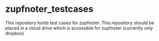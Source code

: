 zupfnoter_testcases
===================

This repository holds test cases for zupfnoter. This repository should be placed in a cloud drive which is accessible for zupfnoter (currently only dropbox)
